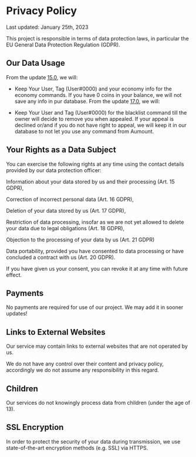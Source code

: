 # Privacy Policy

Last updated: January 25th, 2023

This project is responsible in terms of data protection laws, in particular the EU General Data Protection Regulation (GDPR).


## Our Data Usage


From the update [15.0](https://github.com/Sev6nOfficial/aumount-docs/releases/tag/bot), we will:

- Keep Your User, Tag (User#0000) and your economy info for the economy commands. If you have 0 coins in your balance, we will not save any info in pur database.
From the update [17.0](https://github.com/Sev6nOfficial/aumount-docs/releases/tag/bot), we will:

- Keep Your User and Tag (User#0000) for the blacklist command till the owner will decide to remove you when appealed. If your appeal is declined or/and if you do not have right to appeal, we will keep it in our database to not let you use any command from Aumount.


## Your Rights as a Data Subject

You can exercise the following rights at any time using the contact details provided by our data protection officer:

Information about your data stored by us and their processing (Art. 15 GDPR),

Correction of incorrect personal data (Art. 16 GDPR),

Deletion of your data stored by us (Art. 17 GDPR),

Restriction of data processing, insofar as we are not yet allowed to delete your data due to legal obligations (Art. 18 GDPR),

Objection to the processing of your data by us (Art. 21 GDPR) 

Data portability, provided you have consented to data processing or have concluded a contract with us (Art. 20 GDPR).

If you have given us your consent, you can revoke it at any time with future effect.


## Payments

No payments are required for use of our project. We may add it in sooner updates!


## Links to External Websites
Our service may contain links to external websites that are not operated by us.

We do not have any control over their content and privacy policy, accordingly we do not assume any responsibility in this regard.


## Children
Our services do not knowingly process data from children (under the age of 13).


## SSL Encryption
In order to protect the security of your data during transmission, we use state-of-the-art encryption methods (e.g. SSL) via HTTPS.
